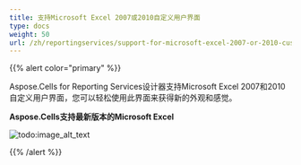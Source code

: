 ```yaml
---
title: 支持Microsoft Excel 2007或2010自定义用户界面
type: docs
weight: 50
url: /zh/reportingservices/support-for-microsoft-excel-2007-or-2010-custom-ui/
---
```


{{% alert color="primary" %}} 

Aspose.Cells for Reporting Services设计器支持Microsoft Excel 2007和2010自定义用户界面，您可以轻松使用此界面来获得新的外观和感觉。

**Aspose.Cells支持最新版本的Microsoft Excel** 

![todo:image_alt_text](support-for-microsoft-excel-2007-or-2010-custom-ui_1.png)

{{% /alert %}}
